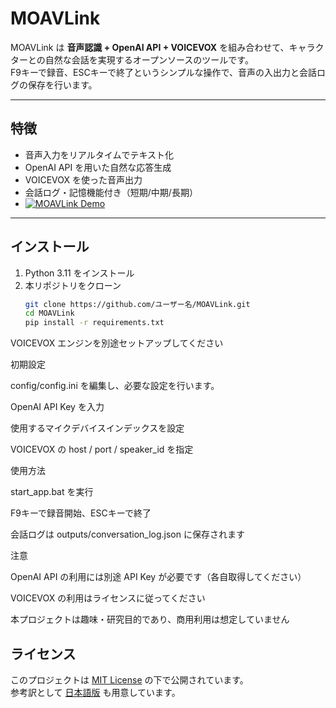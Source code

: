 # MOAVLink

MOAVLink は **音声認識 + OpenAI API + VOICEVOX** を組み合わせて、キャラクターとの自然な会話を実現するオープンソースのツールです。  
F9キーで録音、ESCキーで終了というシンプルな操作で、音声の入出力と会話ログの保存を行います。

---

## 特徴
-  音声入力をリアルタイムでテキスト化
-  OpenAI API を用いた自然な応答生成
-  VOICEVOX を使った音声出力
-  会話ログ・記憶機能付き（短期/中期/長期）
-  [![MOAVLink Demo](https://img.youtube.com/vi/gpfVaMXgogM/0.jpg)](https://youtu.be/gpfVaMXgogM)

---

## インストール
1. Python 3.11 をインストール
2. 本リポジトリをクローン
   ```bash
   git clone https://github.com/ユーザー名/MOAVLink.git
   cd MOAVLink
   pip install -r requirements.txt


VOICEVOX エンジンを別途セットアップしてください

初期設定

config/config.ini を編集し、必要な設定を行います。

OpenAI API Key を入力

使用するマイクデバイスインデックスを設定

VOICEVOX の host / port / speaker_id を指定

使用方法

start_app.bat を実行

F9キーで録音開始、ESCキーで終了

会話ログは outputs/conversation_log.json に保存されます

注意

OpenAI API の利用には別途 API Key が必要です（各自取得してください）

VOICEVOX の利用はライセンスに従ってください

本プロジェクトは趣味・研究目的であり、商用利用は想定していません

## ライセンス
このプロジェクトは [MIT License](./LICENSE) の下で公開されています。  
参考訳として [日本語版](./LICENSE_JP.md) も用意しています。